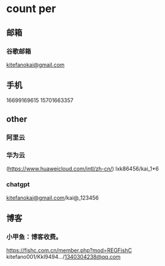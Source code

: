 # count per

## 邮箱

### 谷歌邮箱
kitefanokai@gmail.com


## 手机
16699169615
15701663357

## other

### 阿里云

### 华为云

(https://www.huaweicloud.com/intl/zh-cn/)
lxk86456/kai_1*6

### chatgpt
kitefanokai@gmail.com/kai@_123456

## 博客
### 小甲鱼：博客收费。
https://fishc.com.cn/member.php?mod=REGFishC  
kitefano001/Kkl9494.../1340304238@qq.com


